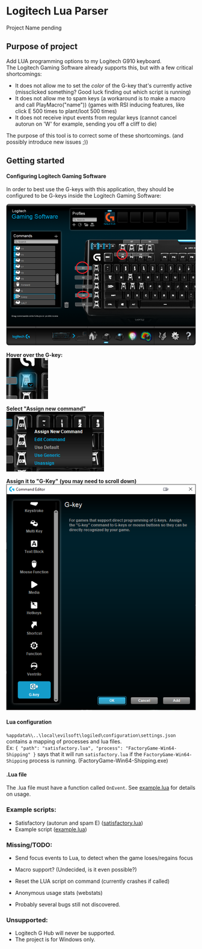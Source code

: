 # Logitech Lua Parser

Project Name pending


## Purpose of project
Add LUA programming options to my Logitech G910 keyboard.  
The Logitech Gaming Software already supports this, but with a few critical shortcomings:
* It does not allow me to set the _color_ of the G-key that's currently active (missclicked something? Good luck finding out which script is running)
* It does not allow me to spam keys (a workaround is to make a macro and call PlayMacro("name")) (games with RSI inducing features, like click E 500 times to plant/loot 500 times)
* It does not receive input events from regular keys (cannot cancel autorun on 'W' for example, sending you off a cliff to die)

The purpose of this tool is to correct some of these shortcomings. (and possibly introduce new issues ;))  

## Getting started
#### Configuring Logitech Gaming Software

In order to best use the G-keys with this application, they should be configured to be G-keys inside the Logitech Gaming Software:

![](Docs/overlay.png)  

**Hover over the G-key:**  
![](Docs/hover.png)

**Select "Assign new command"**  
![](Docs/assign-new-command.png)

**Assign it to "G-Key" (you may need to scroll down)**   
![](Docs/gkey.png)


#### Lua configuration  
`%appdata%\..\local\evilsoft\logiled\configuration\settings.json` contains a mapping of processes and lua files.  
Ex: `{ "path": "satisfactory.lua", "process": "FactoryGame-Win64-Shipping" }` says that it will run `satisfactory.lua` if the `FactoryGame-Win64-Shipping` process is running. (FactoryGame-Win64-Shipping.exe)
#### .Lua file
The .lua file must have a function called `OnEvent`. See [example.lua](./Logitech/Resources/example.lua) for details on usage.


### Example scripts:
* Satisfactory (autorun and spam E) ([satisfactory.lua](./docs/satisfactory.lua))
* Example script ([example.lua](./Logitech/Resources/example.lua))

### Missing/TODO:
* Send focus events to Lua, to detect when the game loses/regains focus

* Macro support? (Undecided, is it even possible?)
* Reset the LUA script on command (currently crashes if called)
* Anonymous usage stats (webstats)
* Probably several bugs still not discovered.

### Unsupported:
* Logitech G Hub will never be supported.  
* The project is for Windows only.  